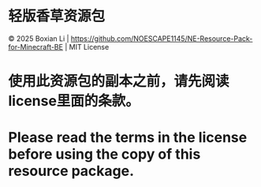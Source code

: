 # 轻版香草资源包
© 2025 Boxian Li | https://github.com/NOESCAPE1145/NE-Resource-Pack-for-Minecraft-BE | MIT License

# 使用此资源包的副本之前，请先阅读license里面的条款。
# Please read the terms in the license before using the copy of this resource package.
